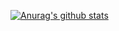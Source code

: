 [![Anurag's github stats](https://github-readme-stats.vercel.app/api?username=leotabosa&count_private=true&show_icons=true&hide=stars)](https://github.com/anuraghazra/github-readme-stats)
